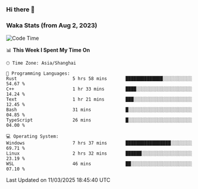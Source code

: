 ### Hi there 👋

### Waka Stats (from Aug 2, 2023)

<!--START_SECTION:waka-->
![Code Time](http://img.shields.io/badge/Code%20Time-689%20hrs%2023%20mins-blue)

📊 **This Week I Spent My Time On** 

```text
🕑︎ Time Zone: Asia/Shanghai

💬 Programming Languages: 
Rust                     5 hrs 58 mins       ██████████████░░░░░░░░░░░   54.67 % 
C++                      1 hr 33 mins        ████░░░░░░░░░░░░░░░░░░░░░   14.24 % 
Text                     1 hr 21 mins        ███░░░░░░░░░░░░░░░░░░░░░░   12.45 % 
Bash                     31 mins             █░░░░░░░░░░░░░░░░░░░░░░░░   04.85 % 
TypeScript               26 mins             █░░░░░░░░░░░░░░░░░░░░░░░░   04.00 % 

💻 Operating System: 
Windows                  7 hrs 37 mins       █████████████████░░░░░░░░   69.71 % 
Linux                    2 hrs 32 mins       ██████░░░░░░░░░░░░░░░░░░░   23.19 % 
WSL                      46 mins             ██░░░░░░░░░░░░░░░░░░░░░░░   07.10 % 
```


 Last Updated on 11/03/2025 18:45:40 UTC
<!--END_SECTION:waka-->
